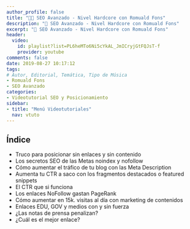 ```yaml
---
author_profile: false
title: "👨‍🏫 SEO Avanzado - Nivel Hardcore con Romuald Fons"
description: "🚀 SEO Avanzado - Nivel Hardcore con Romuald Fons"
excerpt: "🚀 SEO Avanzado - Nivel Hardcore con Romuald Fons"
header:
  video:
    id: playlist?list=PL6heMTo6Ni5cYkAL_JmICryjGtFQJsT-f
    provider: youtube
comments: false
date: 2019-08-27 10:17:12
tags:
# Autor, Editorial, Temática, Tipo de Música
- Romuald Fons
- SEO Avanzado
categories:
- Videotutorial SEO y Posicionamiento
sidebar:
- title: "Menú Videotutoriales"
  nav: vtuto
---
```


## Índice
- Truco para posicionar sin enlaces y sin contenido
- Los secretos SEO de las Metas noindex y nofollow
- Cómo aumentar el tráfico de tu blog con las Meta Description
- Aumenta tu CTR a saco con los fragmentos destacados o featured snippets
- El CTR que si funciona
- Los enlaces NoFollow gastan PageRank
- Cómo aumentar en 15k. visitas al día con marketing de contenidos
- Enlaces EDU, GOV y medios con y sin fuerza
- ¿Las notas de prensa penalizan?
- ¿Cuál es el mejor enlace?